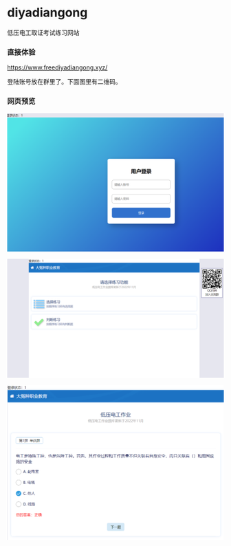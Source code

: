 # diyadiangong
低压电工取证考试练习网站
### 直接体验

https://www.freediyadiangong.xyz/

登陆账号放在群里了。下面图里有二维码。

### 网页预览

![image-20221118095142950](https://github.com/PTA00/diyadiangong/blob/main/image/0.png)

![image-20221118095025146](https://github.com/PTA00/diyadiangong/blob/main/image/1.png)

![image-20221118095118226](https://github.com/PTA00/diyadiangong/blob/main/image/2.png)
